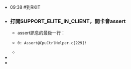 - 09:38 #到RKIT
- ### 打開SUPPORT_ELITE_IN_CLIENT，開卡會assert
	- assert訊息的最後一行：
	- ```
	  0: Assert@CpuCtrlHelper.c[229]!
	  ```
	-
-
-
